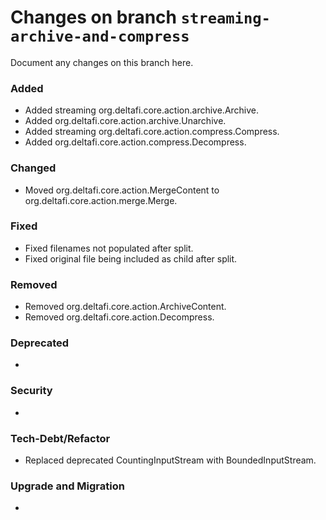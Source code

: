 # Changes on branch `streaming-archive-and-compress`
Document any changes on this branch here.
### Added
- Added streaming org.deltafi.core.action.archive.Archive.
- Added org.deltafi.core.action.archive.Unarchive.
- Added streaming org.deltafi.core.action.compress.Compress.
- Added org.deltafi.core.action.compress.Decompress.

### Changed
- Moved org.deltafi.core.action.MergeContent to org.deltafi.core.action.merge.Merge.

### Fixed
- Fixed filenames not populated after split.
- Fixed original file being included as child after split.

### Removed
- Removed org.deltafi.core.action.ArchiveContent.
- Removed org.deltafi.core.action.Decompress. 

### Deprecated
- 

### Security
- 

### Tech-Debt/Refactor
- Replaced deprecated CountingInputStream with BoundedInputStream.

### Upgrade and Migration
- 
